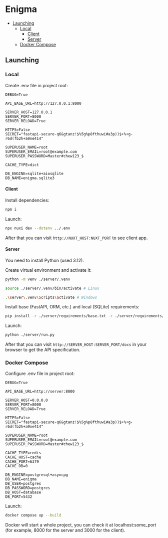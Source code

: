 # Enigma

- [Launching](#launching)
  - [Local](#local)
    - [Client](#client)
    - [Server](#server)
  - [Docker Compose](#docker-compose)

## Launching

### Local

Create .env file in project root:
```
DEBUG=True

API_BASE_URL=http://127.0.0.1:8000

SERVER_HOST=127.0.0.1
SERVER_PORT=8000
SERVER_RELOAD=True

HTTPS=False
SECRET="fastapi-secure-q6&gtanz!$%5g%p8fthuwi#a3p))$+%+g-r6d(fb2h+a9ne414"

SUPERUSER_NAME=root
SUPERUSER_EMAIL=root@example.com
SUPERUSER_PASSWORD=Master#chew123_$

CACHE_TYPE=dict

DB_ENGINE=sqlite+aiosqlite
DB_NAME=enigma.sqlite3

```

#### Client
Install dependencies:
```bash
npm i
```

Launch:
```bash
npx nuxi dev --dotenv ../.env
```

After that you can visit ```http://NUXT_HOST:NUXT_PORT``` to see client app.

#### Server
You need to install Python (used 3.12).

Create virtual environment and activate it:
```bash
python -m venv ./server/.venv

source ./server/.venv/bin/activate # Linux

.\server\.venv\Scripts\activate # Windows
```

Install base (FastAPI, ORM, etc.) and local (SQLite) requirements:
```bash
pip install -r ./server/requirements/base.txt -r ./server/requirements/local.txt
```

Launch:
```bash
python ./server/run.py
```

After that you can visit ```http://SERVER_HOST:SERVER_PORT/docs``` in your browser to get the API specification.

### Docker Compose

Configure .env file in project root:
```
DEBUG=True

API_BASE_URL=http://server:8000

SERVER_HOST=0.0.0.0
SERVER_PORT=8000
SERVER_RELOAD=True

HTTPS=False
SECRET="fastapi-secure-q6&gtanz!$%5g%p8fthuwi#a3p))$+%+g-r6d(fb2h+a9ne414"

SUPERUSER_NAME=root
SUPERUSER_EMAIL=root@example.com
SUPERUSER_PASSWORD=Master#chew123_$

CACHE_TYPE=redis
CACHE_HOST=cache
CACHE_PORT=6379
CACHE_DB=0

DB_ENGINE=postgresql+asyncpg
DB_NAME=enigma
DB_USER=postgres
DB_PASSWORD=postgres
DB_HOST=database
DB_PORT=5432
```

Launch:
```bash
docker compose up --build
```
Docker will start a whole project, you can check it at localhost:some_port (for example, 8000 for the server and 3000 for the client).

